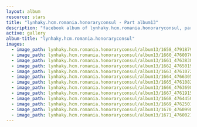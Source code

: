 ```yaml
---
layout: album
resource: stars
title: "lynhaky.hcm.romania.honoraryconsul - Part album13"
description: "facebook album of lynhaky.hcm.romania.honoraryconsul, part album13."
active: gallery
album-title: "lynhaky.hcm.romania.honoraryconsul"
images:
  - image_path: lynhaky.hcm.romania.honoraryconsul/album13/1658_479187932_1165741981576427_128008500069309615_n.jpg
  - image_path: lynhaky.hcm.romania.honoraryconsul/album13/1660_476007631_1162243978592894_4120924554342655211_n.jpg
  - image_path: lynhaky.hcm.romania.honoraryconsul/album13/1661_476383845_1162243951926230_1660967618183720917_n.jpg
  - image_path: lynhaky.hcm.romania.honoraryconsul/album13/1662_476501951_1162244191926206_3112701254483275749_n.jpg
  - image_path: lynhaky.hcm.romania.honoraryconsul/album13/1663_476107265_1162243945259564_7899570758485080782_n.jpg
  - image_path: lynhaky.hcm.romania.honoraryconsul/album13/1664_476630534_1162244195259539_4102917397141164067_n.jpg
  - image_path: lynhaky.hcm.romania.honoraryconsul/album13/1665_476108266_1162244161926209_2302812625306188134_n.jpg
  - image_path: lynhaky.hcm.romania.honoraryconsul/album13/1666_476369818_1162244111926214_5796038181582487951_n.jpg
  - image_path: lynhaky.hcm.romania.honoraryconsul/album13/1667_476191552_1162244028592889_3372161383858403498_n.jpg
  - image_path: lynhaky.hcm.romania.honoraryconsul/album13/1668_476445025_1162244118592880_1635200693191462025_n.jpg
  - image_path: lynhaky.hcm.romania.honoraryconsul/album13/1669_476250151_1162244348592857_9156913463709118086_n.jpg
  - image_path: lynhaky.hcm.romania.honoraryconsul/album13/1670_476099881_1162244335259525_5570356163483947032_n.jpg
  - image_path: lynhaky.hcm.romania.honoraryconsul/album13/1671_476002116_1162244288592863_6538193888856089833_n.jpg
---
```

